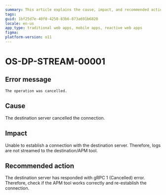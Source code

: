 ```yaml
---
summary: This article explains the cause, impact, and recommended action for an operation cancelled error that occurs while connecting to the destination server.
tags:
guid: 1bf25d7e-40f0-4250-83b6-873a691b6820
locale: en-us
app_type: traditional web apps, mobile apps, reactive web apps
figma: 
platform-version: o11
---
```


# OS-DP-STREAM-00001

## Error message

`The operation was cancelled.`

## Cause

The destination server cancelled the connection.

## Impact

Unable to establish a connection with the destination server. Therefore, logs are not streamed to the destination/APM tool.

## Recommended action

The destination server has responded with gRPC 1 (Cancelled) error. Therefore, check if the APM tool works correctly and re-establish the connection.
